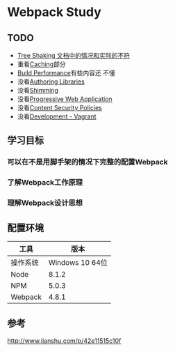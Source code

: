 # Webpack Study

## TODO
* [Tree Shaking 文档中的情况和实际的不符](https://webpack.js.org/guides/tree-shaking/)
* 重看[Caching](https://webpack.js.org/guides/caching/)部分
* [Build Performance](https://webpack.js.org/guides/build-performance/)有些内容还
  不懂
* 没看[Authoring Libraries](https://webpack.js.org/guides/author-libraries/)
* 没看[Shimming](https://webpack.js.org/guides/shimming/)
* 没看[Progressive Web Application](https://webpack.js.org/guides/progressive-web-application/)
* 没看[Content Security Policies](https://webpack.js.org/guides/csp/)
* 没看[Development - Vagrant](https://webpack.js.org/guides/development-vagrant/)

## 学习目标
### 可以在不是用脚手架的情况下完整的配置Webpack

### 了解Webpack工作原理

### 理解Webpack设计思想


## 配置环境
工具 | 版本
--|--
操作系统 | Windows 10 64位
Node | 8.1.2
NPM | 5.0.3
Webpack | 4.8.1






## 参考
http://www.jianshu.com/p/42e11515c10f
